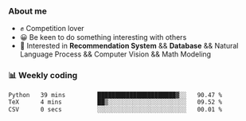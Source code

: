 ### About me

- ✊ Competition lover
- 😀 Be keen to do something interesting with others
- 🎈 Interested in **Recommendation System** && **Database** && Natural Language Process && Computer Vision && Math Modeling


### 📊 Weekly coding
<!--START_SECTION:waka-->

```txt
Python   39 mins         ██████████████████████▓░░   90.47 %
TeX      4 mins          ██▒░░░░░░░░░░░░░░░░░░░░░░   09.52 %
CSV      0 secs          ░░░░░░░░░░░░░░░░░░░░░░░░░   00.01 %
```

<!--END_SECTION:waka-->
